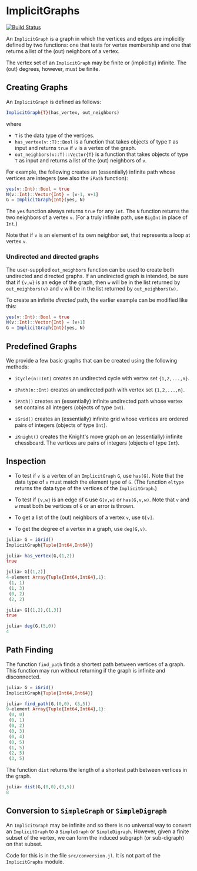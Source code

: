 # ImplicitGraphs

[![Build Status](https://travis-ci.com/scheinerman/ImplicitGraphs.jl.svg?branch=main)](https://travis-ci.com/scheinerman/ImplicitGraphs.jl)


An `ImplicitGraph` is a graph in which the vertices and edges are implicitly defined by two functions: one that tests for vertex membership and one that returns a list of the (out) neighbors of a vertex. 

The vertex set of an `ImplicitGraph` may be finite or (implicitly) infinite. The (out) degrees, however, must be finite.

## Creating Graphs


An `ImplicitGraph` is defined as follows:
```julia
ImplicitGraph{T}(has_vertex, out_neighbors)
```
where 
* `T` is the data type of the vertices.
* `has_vertex(v::T)::Bool` is a function that takes objects of type `T` as input and returns `true` if `v` is a vertex of the graph.
* `out_neighbors(v::T)::Vector{T}` is a function that takes objects of type `T` as input and returns a list of the (out) neighbors of `v`.

For example, the following creates an (essentially) infinite path whose vertices are integers (see also the `iPath` function):
```julia
yes(v::Int)::Bool = true 
N(v::Int)::Vector{Int} = [v-1, v+1]
G = ImplicitGraph{Int}(yes, N)
```
The `yes` function always returns `true` for any `Int`. The `N` function returns the two neighbors of a vertex `v`. (For a truly infinite path, use `BigInt` in place of `Int`.)

Note that if `v` is an element of its own neighbor set, that represents a loop at vertex `v`.

### Undirected and directed graphs 

The user-supplied `out_neighbors` function can be used to create both undirected and directed graphs. If an undirected graph is intended, be sure that if `{v,w}` is an edge of the graph, then `w` will be in the list returned by `out_neighbors(v)` and `v` will be in the list returned by `out_neighbors(w)`.

To create an infinite *directed* path, the earlier example can be modified like this:
```julia
yes(v::Int)::Bool = true 
N(v::Int)::Vector{Int} = [v+1]
G = ImplicitGraph{Int}(yes, N)
```


## Predefined Graphs

We provide a few basic graphs that can be created using the following methods:

* `iCycle(n::Int)` creates an undirected cycle with vertex set `{1,2,...,n}`.

* `iPath(n::Int)` creates an undirected path with vertex set `{1,2,...,n}`.

* `iPath()` creates an (essentially) infinite undirected path whose vertex set contains all integers (objects of type `Int`).

* `iGrid()` creates an (essentially) infinite grid whose vertices are ordered pairs of integers (objects of type `Int`).

* `iKnight()` creates the Knight's move graph on an (essentially) infinite chessboard. The vertices are pairs of integers (objects of type `Int`).


## Inspection

* To test if `v` is a vertex of an `ImplicitGraph` `G`, use `has(G)`. Note that the data type of `v` must match the element type of `G`. (The function `eltype` returns the data type of the vertices of the `ImplicitGraph`.)

* To test if `{v,w}` is an edge of `G` use `G[v,w]` or `has(G,v,w)`. Note that `v` and `w` must both be vertices of `G` or an error is thrown.

* To get a list of the (out) neighbors of a vertex `v`, use `G[v]`.

* To get the degree of a vertex in a graph, use `deg(G,v)`.

```julia
julia> G = iGrid()
ImplicitGraph{Tuple{Int64,Int64}}

julia> has_vertex(G,(1,2))
true

julia> G[(1,2)]
4-element Array{Tuple{Int64,Int64},1}:
 (1, 1)
 (1, 3)
 (0, 2)
 (2, 2)

julia> G[(1,2),(1,3)]
true

julia> deg(G,(5,0))
4
```

## Path Finding

The function `find_path` finds a shortest path between vertices of a graph. This function may run without returning if the graph is infinite and disconnected.
```julia
julia> G = iGrid()
ImplicitGraph{Tuple{Int64,Int64}}

julia> find_path(G,(0,0), (3,5))
9-element Array{Tuple{Int64,Int64},1}:
 (0, 0)
 (0, 1)
 (0, 2)
 (0, 3)
 (0, 4)
 (0, 5)
 (1, 5)
 (2, 5)
 (3, 5)
```

The function `dist` returns the length of a shortest path between vertices in the graph.
```julia
julia> dist(G,(0,0),(3,5))
8
```

## Conversion to `SimpleGraph` or `SimpleDigraph`

An `ImplicitGraph` may be infinite and so there is no universal way to convert an `ImplicitGraph` to a `SimpleGraph` or `SimpleDigraph`. However, given a finite subset of the vertex, we can form the induced subgraph (or sub-digraph) on that subset.

Code for this is in the file `src/conversion.jl`. It is not part of the `ImplicitGraphs` module. 
